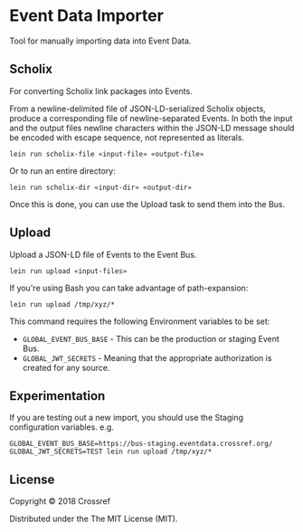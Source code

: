 # Event Data Importer

Tool for manually importing data into Event Data. 

## Scholix

For converting Scholix link packages into Events.

From a newline-delimited file of JSON-LD-serialized Scholix objects, produce a corresponding file of newline-separated Events. In both the input and the output files newline characters within the JSON-LD message should be encoded with escape sequence, not represented as literals.

    lein run scholix-file «input-file» «output-file»

Or to run an entire directory:

    lein run scholix-dir «input-dir» «output-dir»

Once this is done, you can use the Upload task to send them into the Bus.

## Upload

Upload a JSON-LD file of Events to the Event Bus. 

    lein run upload «input-files»
    
If you're using Bash you can take advantage of path-expansion:

    lein run upload /tmp/xyz/*

This command requires the following Environment variables to be set:

 - `GLOBAL_EVENT_BUS_BASE` - This can be the production or staging Event Bus.
 - `GLOBAL_JWT_SECRETS` - Meaning that the appropriate authorization is created for any source. 
 
## Experimentation

If you are testing out a new import, you should use the Staging configuration variables. e.g.

    GLOBAL_EVENT_BUS_BASE=https://bus-staging.eventdata.crossref.org/ GLOBAL_JWT_SECRETS=TEST lein run upload /tmp/xyz/*

## License

Copyright © 2018 Crossref

Distributed under the The MIT License (MIT).
